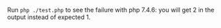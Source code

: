 Run `php ./test.php` to see the failure with php 7.4.6: you will get 2 in the output instead of expected 1. 
